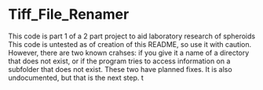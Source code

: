 # Tiff_File_Renamer

This code is part 1 of a 2 part project to aid laboratory research of spheroids
This code is untested as of creation of this README, so use it with caution. However, there are two known crahses: if you give it a name of a directory that does not exist,
or if the program tries to access information on a subfolder that does not exist. These two have planned fixes.
It is also undocumented, but that is the next step.
t
